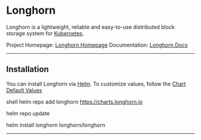 # Longhorn

Longhorn is a lightweight, reliable and easy-to-use distributed block storage system for [Kubernetes](kubernetes/kubernetes.md).

Project Homepage: [Longhorn Homepage](https://longhorn.io)
Documentation: [Longhorn Docs](https://longhorn.io/docs/)

---
## Installation

You can install Longhorn via [Helm](tools/helm.md). To customize values, follow the [Chart Default Values](https://github.com/longhorn/longhorn/blob/master/chart/values.yaml)

shell
helm repo add longhorn https://charts.longhorn.io

helm repo update

helm install longhorn longhorn/longhorn


---
